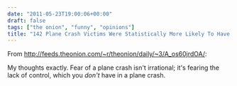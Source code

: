 ```yaml
---
date: "2011-05-23T19:00:06+00:00"
draft: false
tags: ["the onion", "funny", "opinions"]
title: "142 Plane Crash Victims Were Statistically More Likely To Have Died In A Car Crash"
---
```

From http://feeds.theonion.com/~r/theonion/daily/~3/A_os60jrdOA/:

My thoughts exactly. Fear of a plane crash isn't irrational; it's fearing the lack of control, which you *don't* have in a plane crash.
